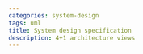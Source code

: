 ```yaml
---
categories: system-design
tags: uml 
title: System design specification
description: 4+1 architecture views
---
```

